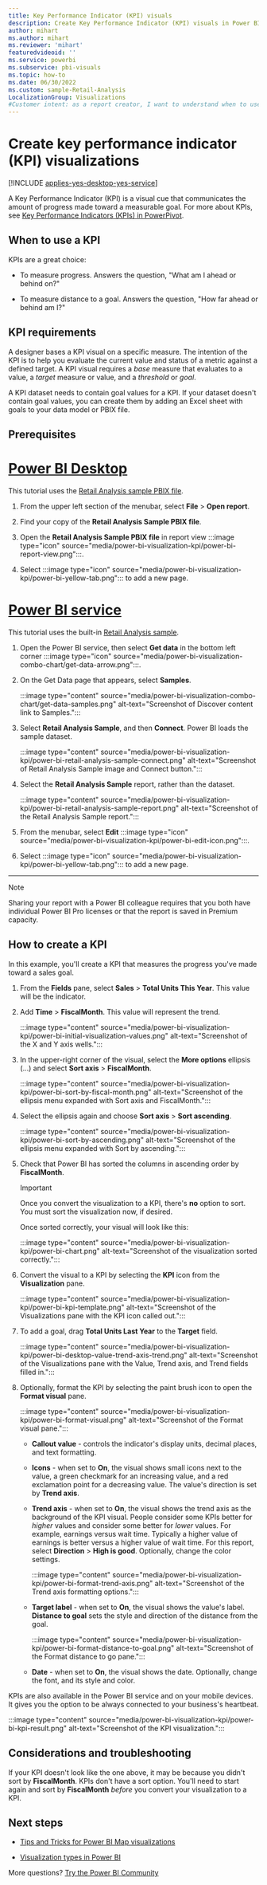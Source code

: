 ```yaml
---
title: Key Performance Indicator (KPI) visuals
description: Create Key Performance Indicator (KPI) visuals in Power BI 
author: mihart
ms.author: mihart
ms.reviewer: 'mihart'
featuredvideoid: ''
ms.service: powerbi
ms.subservice: pbi-visuals
ms.topic: how-to
ms.date: 06/30/2022
ms.custom: sample-Retail-Analysis
LocalizationGroup: Visualizations
#Customer intent: as a report creator, I want to understand when to use a KPI to visualize my data because there are so many different visual types, I want to be sure that a KPI is the best choice for my intent.  
---
```


# Create key performance indicator (KPI) visualizations

[!INCLUDE [applies-yes-desktop-yes-service](../includes/applies-yes-desktop-yes-service.md)]

A Key Performance Indicator (KPI) is a visual cue that communicates the amount of progress made toward a measurable goal. For more about KPIs, see [Key Performance Indicators (KPIs) in PowerPivot](https://support.office.com/article/Key-Performance-Indicators-KPIs-in-Power-Pivot-E653EDEF-8A21-40E4-9ECE-83A6C8C306AA).


## When to use a KPI

KPIs are a great choice:

* To measure progress. Answers the question, "What am I ahead or behind on?"

* To measure distance to a goal. Answers the question, "How far ahead or behind am I?"

## KPI requirements

A designer bases a KPI visual on a specific measure. The intention of the KPI is to help you evaluate the current value and status of a metric against a defined target. A KPI visual requires a *base* measure that evaluates to a value, a *target* measure or value, and a *threshold* or *goal*.

A KPI dataset needs to contain goal values for a KPI. If your dataset doesn't contain goal values, you can create them by adding an Excel sheet with goals to your data model or PBIX file.

## Prerequisites

# [Power BI Desktop](#tab/powerbi-desktop)

This tutorial uses the [Retail Analysis sample PBIX file](https://download.microsoft.com/download/9/6/D/96DDC2FF-2568-491D-AAFA-AFDD6F763AE3/Retail%20Analysis%20Sample%20PBIX.pbix).

1. From the upper left section of the menubar, select **File** \> **Open report**.

1. Find your copy of the **Retail Analysis Sample PBIX file**.

1. Open the **Retail Analysis Sample PBIX file** in report view :::image type="icon" source="media/power-bi-visualization-kpi/power-bi-report-view.png":::.

1. Select :::image type="icon" source="media/power-bi-visualization-kpi/power-bi-yellow-tab.png"::: to add a new page.

# [Power BI service](#tab/powerbi-service)

This tutorial uses the built-in [Retail Analysis sample](../create-reports/sample-retail-analysis).

1. Open the Power BI service, then select **Get data** in the bottom left corner :::image type="icon" source="media/power-bi-visualization-combo-chart/get-data-arrow.png":::.

1. On the Get Data page that appears, select **Samples**.

    :::image type="content" source="media/power-bi-visualization-combo-chart/get-data-samples.png" alt-text="Screenshot of Discover content link to Samples.":::

1. Select **Retail Analysis Sample**, and then **Connect**. Power BI loads the sample dataset.

    :::image type="content" source="media/power-bi-visualization-kpi/power-bi-retail-analysis-sample-connect.png" alt-text="Screenshot of Retail Analysis Sample image and Connect button.":::

1. Select the **Retail Analysis Sample** report, rather than the dataset. 

    :::image type="content" source="media/power-bi-visualization-kpi/power-bi-retail-analysis-sample-report.png" alt-text="Screenshot of the Retail Analysis Sample report.":::

1. From the menubar, select **Edit** :::image type="icon" source="media/power-bi-visualization-kpi/power-bi-edit-icon.png":::.

1. Select :::image type="icon" source="media/power-bi-visualization-kpi/power-bi-yellow-tab.png"::: to add a new page.

---

> [!NOTE]
> Sharing your report with a Power BI colleague requires that you both have individual Power BI Pro licenses or that the report is saved in Premium capacity.

## How to create a KPI

In this example, you'll create a KPI that measures the progress you've made toward a sales goal.

1. From the **Fields** pane, select **Sales** \> **Total Units This Year**.  This value will be the indicator.

1. Add **Time** \> **FiscalMonth**.  This value will represent the trend.

    :::image type="content" source="media/power-bi-visualization-kpi/power-bi-initial-visualization-values.png" alt-text="Screenshot of the X and Y axis wells.":::

1. In the upper-right corner of the visual, select the **More options** ellipsis (...) and select **Sort axis** \> **FiscalMonth**.

    :::image type="content" source="media/power-bi-visualization-kpi/power-bi-sort-by-fiscal-month.png" alt-text="Screenshot of the ellipsis menu expanded with Sort axis and FiscalMonth.":::

1. Select the ellipsis again and choose **Sort axis** \> **Sort ascending**.

    :::image type="content" source="media/power-bi-visualization-kpi/power-bi-sort-by-ascending.png" alt-text="Screenshot of the ellipsis menu expanded with Sort by ascending.":::

1. Check that Power BI has sorted the columns in ascending order by **FiscalMonth**.

    > [!IMPORTANT]
    > Once you convert the visualization to a KPI, there's **no** option to sort. You must sort the visualization now, if desired.

    Once sorted correctly, your visual will look like this:

    :::image type="content" source="media/power-bi-visualization-kpi/power-bi-chart.png" alt-text="Screenshot of the visualization sorted correctly.":::

1. Convert the visual to a KPI by selecting the **KPI** icon from the **Visualization** pane.

    :::image type="content" source="media/power-bi-visualization-kpi/power-bi-kpi-template.png" alt-text="Screenshot of the Visualizations pane with the KPI icon called out.":::

1. To add a goal, drag **Total Units Last Year** to the **Target** field.

    :::image type="content" source="media/power-bi-visualization-kpi/power-bi-desktop-value-trend-axis-trend.png" alt-text="Screenshot of the Visualizations pane with the Value, Trend axis, and Trend fields filled in.":::

1. Optionally, format the KPI by selecting the paint brush icon to open the **Format visual** pane.

    :::image type="content" source="media/power-bi-visualization-kpi/power-bi-format-visual.png" alt-text="Screenshot of the Format visual pane.":::

    * **Callout value** - controls the indicator's display units, decimal places, and text formatting.

    * **Icons** - when set to **On**, the visual shows small icons next to the value, a green checkmark for an increasing value, and a red exclamation point for a decreasing value. The value's direction is set by **Trend axis**.

    * **Trend axis** - when set to **On**, the visual shows the trend axis as the background of the KPI visual. People consider some KPIs better for *higher* values and consider some better for *lower* values. For example, earnings versus wait time. Typically a higher value of earnings is better versus a higher value of wait time. For this report, select **Direction** \> **High is good**. Optionally, change the color settings.

        :::image type="content" source="media/power-bi-visualization-kpi/power-bi-format-trend-axis.png" alt-text="Screenshot of the Trend axis formatting options.":::

    * **Target label** - when set to **On**, the visual shows the value's label. **Distance to goal** sets the style and direction of the distance from the goal.

        :::image type="content" source="media/power-bi-visualization-kpi/power-bi-format-distance-to-goal.png" alt-text="Screenshot of the Format distance to go pane.":::

    * **Date** - when set to **On**, the visual shows the date. Optionally, change the font, and its style and color.

KPIs are also available in the Power BI service and on your mobile devices. It gives you the option to be always connected to your business's heartbeat.

:::image type="content" source="media/power-bi-visualization-kpi/power-bi-kpi-result.png" alt-text="Screenshot of the KPI visualization.":::


## Considerations and troubleshooting

If your KPI doesn't look like the one above, it may be because you didn't sort by **FiscalMonth**. KPIs don't have a sort option. You'll need to start again and sort by **FiscalMonth** *before* you convert your visualization to a KPI.

## Next steps

* [Tips and Tricks for Power BI Map visualizations](power-bi-map-tips-and-tricks.md)

* [Visualization types in Power BI](power-bi-visualization-types-for-reports-and-q-and-a.md)

More questions? [Try the Power BI Community](https://community.powerbi.com/)
